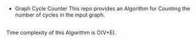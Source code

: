 * Graph Cycle Counter
This repo provides an Algorithm for Counting the number of cycles in the input graph.
<br>
Time complexity of this Algorithm is O(V+E).

